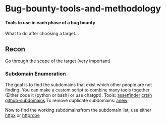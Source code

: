 # Bug-bounty-tools-and-methodology
#### Tools to use in each phase of a bug bounty

What to do after choosing a target...

## Recon

Go through the scope of the target (very important)


### Subdomain Enumeration 
The goal is to find the subdomains that exist which other people are not finding.
You can make a custom script to combine many tools together (Either code it (python or bash) or use chatgpt).
Tools:
[assetfinder](https://github.com/tomnomnom/assetfinder.git)
[crtsh](https://github.com/YashGoti/crtsh.git)
[github-subdomains](https://github.com/gwen001/github-subdomains.git)
To remove duplicate subdomains: [anew](https://github.com/tomnomnom/anew.git)

Now to find the working subdomainsfrom the subdomain list, use either [httpx](https://github.com/projectdiscovery/httpx.git) or [httprobe](https://github.com/tomnomnom/httprobe.git)
